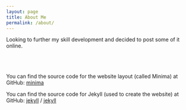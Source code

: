 ```yaml
---
layout: page
title: About Me
permalink: /about/
---
```


Looking to further my skill development and decided to post
some of it online.
<br><br><br><br>

You can find the source code for the website layout (called Minima) at GitHub:
[minima](https://github.com/jekyll/minima)

You can find the source code for Jekyll (used to create the website) at GitHub:
[jekyll][jekyll-organization] /
[jekyll](https://github.com/jekyll/jekyll)


[jekyll-organization]: https://github.com/jekyll
